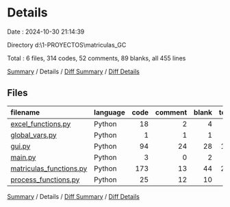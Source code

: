 # Details

Date : 2024-10-30 21:14:39

Directory d:\\1-PROYECTOS\\matriculas_GC

Total : 6 files,  314 codes, 52 comments, 89 blanks, all 455 lines

[Summary](results.md) / Details / [Diff Summary](diff.md) / [Diff Details](diff-details.md)

## Files
| filename | language | code | comment | blank | total |
| :--- | :--- | ---: | ---: | ---: | ---: |
| [excel_functions.py](/excel_functions.py) | Python | 18 | 2 | 4 | 24 |
| [global_vars.py](/global_vars.py) | Python | 1 | 1 | 1 | 3 |
| [gui.py](/gui.py) | Python | 94 | 24 | 28 | 146 |
| [main.py](/main.py) | Python | 3 | 0 | 2 | 5 |
| [matriculas_functions.py](/matriculas_functions.py) | Python | 173 | 13 | 44 | 230 |
| [process_functions.py](/process_functions.py) | Python | 25 | 12 | 10 | 47 |

[Summary](results.md) / Details / [Diff Summary](diff.md) / [Diff Details](diff-details.md)